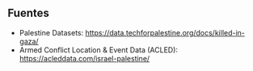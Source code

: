 

## Fuentes
- Palestine Datasets: https://data.techforpalestine.org/docs/killed-in-gaza/
- Armed Conflict Location & Event Data (ACLED): https://acleddata.com/israel-palestine/